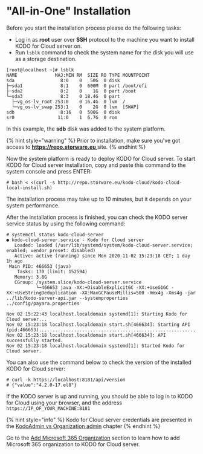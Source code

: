 # "All-in-One" Installation

Before you start the installation process please do the following tasks:

* Log in as **root** user over **SSH** protocol to the machine you want to install KODO for Cloud server on.
* Run `lsblk` command to check the system name for the disk you will use as a storage destination. &#x20;

```
[root@localhost ~]# lsblk
NAME              MAJ:MIN RM  SIZE RO TYPE MOUNTPOINT
sda                 8:0    0   50G  0 disk
├─sda1              8:1    0  600M  0 part /boot/efi
├─sda2              8:2    0    1G  0 part /boot
└─sda3              8:3    0 18.4G  0 part
  ├─vg_os-lv_root 253:0    0 16.4G  0 lvm  /
  └─vg_os-lv_swap 253:1    0    2G  0 lvm  [SWAP]
sdb                 8:16   0  500G  0 disk
sr0                11:0    1  6.7G  0 rom
```

In this example, the **sdb** disk was added to the system platform.

{% hint style="warning" %}
Prior to installation, make sure you've got access to [**https://repo.storware.eu** ](http://repo.storware.eu)site.
{% endhint %}

Now the system platform is ready to deploy KODO for Cloud server. To start KODO for Cloud server installation, copy and paste this command to the system console and press ENTER:

```
# bash < <(curl -s http://repo.storware.eu/kodo-cloud/kodo-cloud-local-install.sh)
```

The installation process may take up to 10 minutes, but it depends on your system performance.

After the installation process is finished, you can check the KODO server service status by using the following command:

```
# systemctl status kodo-cloud-server
● kodo-cloud-server.service - Kodo for Cloud server
   Loaded: loaded (/usr/lib/systemd/system/kodo-cloud-server.service; enabled; vendor preset: disabled)
   Active: active (running) since Mon 2020-11-02 15:23:18 CET; 1 day 1h ago
 Main PID: 466653 (java)
    Tasks: 170 (limit: 152594)
   Memory: 3.8G
   CGroup: /system.slice/kodo-cloud-server.service
           └─466653 java -XX:+DisableExplicitGC -XX:+UseG1GC -XX:+UseStringDeduplication -XX:MaxGCPauseMillis=500 -Xmx4g -Xms4g -jar ../lib/kodo-server-api.jar --systemproperties ../config/payara.properties

Nov 02 15:22:43 localhost.localdomain systemd[1]: Starting Kodo for Cloud server...
Nov 02 15:23:18 localhost.localdomain start.sh[466634]: Starting API (pid:466653).............................................................................................................................>
Nov 02 15:23:18 localhost.localdomain start.sh[466634]: API successfully started.
Nov 02 15:23:18 localhost.localdomain systemd[1]: Started Kodo for Cloud server.

```

You can also use the command below to check the version of the installed KODO for Cloud server:

```
# curl -k https://localhost:8181/api/version
# {"value":"4.2.0-17.el8"}
```

If the KODO server is up and running, you should be able to log in to KODO for Cloud using your browser, and the address `https://IP_OF_YOUR_MACHINE:8181`

{% hint style="info" %}
Kodo for Cloud server credentials are presented in the [KodoAdmin vs Organization admin](https://storware.gitbook.io/kodo-for-cloud-office365/deployment/initial-configuration/kodoadmin-vs-kodo-organization-admin) chapter&#x20;
{% endhint %}

Go to the [Add Microsoft 365 Organization](add-microsoft-365-organization.md) section to learn how to add Microsoft 365 organization to KODO for Cloud server.
